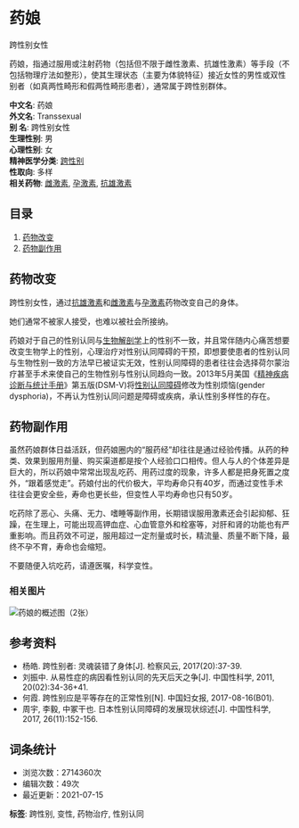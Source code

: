 # 药娘

跨性别女性

药娘，指通过服用或注射药物（包括但不限于雌性激素、抗雄性激素）等手段（不包括物理疗法如整形），使其生理状态（主要为体貌特征）接近女性的男性或双性别者（如真两性畸形和假两性畸形患者），通常属于跨性别群体。

**中文名**: 药娘  
**外文名**: Transsexual  
**别 名**: 跨性别女性  
**生理性别**: 男  
**心理性别**: 女  
**精神医学分类**: [跨性别](https://baike.baidu.com/item/%E8%B7%A8%E6%80%A7%E5%88%AB/6234644?fromModule=lemma_inlink)  
**性取向**: 多样  
**相关药物**: [雌激素](https://baike.baidu.com/item/%E9%9B%8C%E6%BF%80%E7%B4%A0/0?fromModule=lemma_inlink), [孕激素](https://baike.baidu.com/item/%E5%AD%95%E6%BF%80%E7%B4%A0/0?fromModule=lemma_inlink), [抗雄激素](https://baike.baidu.com/item/%E6%8A%97%E9%9B%84%E6%BF%80%E7%B4%A0/0?fromModule=lemma_inlink)

## 目录

1. [药物改变](#1)
2. [药物副作用](#2)

## 药物改变

跨性别女性，通过[抗雄激素](https://baike.baidu.com/item/%E6%8A%97%E9%9B%84%E6%BF%80%E7%B4%A0/0?fromModule=lemma_inlink)和[雌激素](https://baike.baidu.com/item/%E9%9B%8C%E6%BF%80%E7%B4%A0/0?fromModule=lemma_inlink)与[孕激素](https://baike.baidu.com/item/%E5%AD%95%E6%BF%80%E7%B4%A0/0?fromModule=lemma_inlink)药物改变自己的身体。 

她们通常不被家人接受，也难以被社会所接纳。 

药娘对于自己的性别认同与[生物解剖学](https://baike.baidu.com/item/%E7%94%9F%E7%89%A9%E8%A7%A3%E5%89%96%E5%AD%A6/12729440?fromModule=lemma_inlink)上的性别不一致，并且常伴随内心痛苦想要改变生物学上的性别，心理治疗对性别认同障碍的干预，即想要使患者的性别认同与生物性别一致的方法早已被证实无效，性别认同障碍的患者往往会选择荷尔蒙治疗甚至手术来使自己的生物性别与性别认同趋向一致。2013年5月美国《[精神疾病诊断与统计手册](https://baike.baidu.com/item/%E7%B2%BE%E7%A5%9E%E7%96%BE%E7%97%85%E8%AF%8A%E6%96%AD%E4%B8%8E%E7%BB%9F%E8%AE%A1%E6%89%8B%E5%86%8C/0?fromModule=lemma_inlink)》第五版(DSM-Ⅴ)将[性别认同障碍](https://baike.baidu.com/item/%E6%80%A7%E5%88%AB%E8%AE%A4%E5%90%8C%E9%9A%9C%E7%A2%8D/0?fromModule=lemma_inlink)修改为性别烦恼(gender dysphoria)，不再认为性别认同问题是障碍或疾病，承认性别多样性的存在。 

## 药物副作用

虽然药娘群体日益活跃，但药娘圈内的“服药经”却往往是通过经验传播。从药的种类、效果到服用剂量、购买渠道都是按个人经验口口相传。但人与人的个体差异是巨大的，所以药娘中常常出现乱吃药、用药过度的现象，许多人都是把身死置之度外，“跟着感觉走”。药娘付出的代价极大，平均寿命只有40岁，而通过变性手术往往会更安全些，寿命也更长些，但变性人平均寿命也只有50岁。

吃药除了恶心、头痛、无力、嗜睡等副作用，长期错误服用激素还会引起抑郁、狂躁，在生理上，可能出现高钾血症、心血管意外和栓塞等，对肝和肾的功能也有严重影响。而且药效不可逆，服用超过一定剂量或时长，精流量、质量不断下降，最终不孕不育，寿命也会缩短。

不要随便入坑吃药，请遵医嘱，科学变性。

### 相关图片

![药娘的概述图（2张）](https://bkimg.cdn.bcebos.com/pic/a08b87d6277f9e2ff6bc34d01530e924b999f359?x-bce-process=image/format,f_auto/quality,Q_70/resize,m_lfit,limit_1,w_536)

## 参考资料

- 杨皓. 跨性别者: 灵魂装错了身体\[J\]. 检察风云, 2017(20):37-39.
- 刘振中. 从易性症的病因看性别认同的先天后天之争\[J\]. 中国性科学, 2011, 20(02):34-36+41.
- 何霞. 跨性别应是平等存在的正常性别\[N\]. 中国妇女报, 2017-08-16(B01).
- 周宇, 李毅, 中冢干也. 日本性别认同障碍的发展现状综述\[J\]. 中国性科学, 2017, 26(11):152-156.

## 词条统计

- 浏览次数：2714360次
- 编辑次数：49次
- 最近更新：2021-07-15

**标签**: 跨性别, 变性, 药物治疗, 性别认同